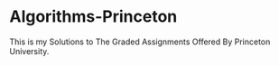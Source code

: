 # Algorithms-Princeton

This is my Solutions to The Graded Assignments Offered By Princeton University.
